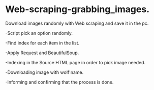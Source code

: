 # Web-scraping-grabbing_images.
Download  images randomly with Web scraping and save it in the pc.

-Script pick an option randomly. 

-Find index for each  item in the list.

-Apply Request and BeautifulSoup. 

-Indexing in the Source HTML page in order to pick image needed.

-Downloading image with wolf'name. 

-Informing and confirming that the process is done.
